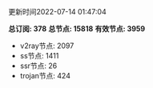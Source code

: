 更新时间2022-07-14 01:47:04

**总订阅: 378**
**总节点: 15818**
**有效节点: 3959**
- v2ray节点: 2097
- ss节点: 1411
- ssr节点: 26
- trojan节点: 424
